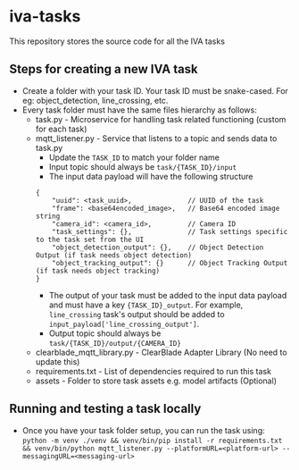 # iva-tasks
This repository stores the source code for all the IVA tasks

## Steps for creating a new IVA task

- Create a folder with your task ID. Your task ID must be snake-cased. For eg: object_detection, line_crossing, etc.
- Every task folder must have the same files hierarchy as follows:
  - task.py - Microservice for handling task related functioning (custom for each task)
  - mqtt_listener.py - Service that listens to a topic and sends data to task.py
    - Update the `TASK_ID` to match your folder name
    - Input topic should always be `task/{TASK_ID}/input`
    - The input data payload will have the following structure
    ```
    {
        "uuid": <task_uuid>,              // UUID of the task
        "frame": <base64encoded_image>,   // Base64 encoded image string
        "camera_id": <camera_id>,         // Camera ID
        "task_settings": {},              // Task settings specific to the task set from the UI
        "object_detection_output": {},    // Object Detection Output (if task needs object detection)
        "object_tracking_output": {}      // Object Tracking Output (if task needs object tracking)
    }
    ```
    - The output of your task must be added to the input data payload and must have a key `{TASK_ID}_output`. For example, `line_crossing` task's output should be added to `input_payload['line_crossing_output']`.  
    - Output topic should always be `task/{TASK_ID}/output/{CAMERA_ID}`
  - clearblade_mqtt_library.py - ClearBlade Adapter Library (No need to update this)
  - requirements.txt - List of dependencies required to run this task
  - assets - Folder to store task assets e.g. model artifacts (Optional)

## Running and testing a task locally  

- Once you have your task folder setup, you can run the task using: \
``` python -m venv ./venv && venv/bin/pip install -r requirements.txt && venv/bin/python mqtt_listener.py --platformURL=<platform-url> --messagingURL=<messaging-url> ```
